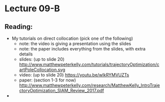 # Lecture 09-B

## Reading:
- My tutorials on direct collocation (pick one of the following)
  - note: the video is giving a presentation using the slides
  - note: the paper includes everything from the slides, with extra details
  - slides:  (up to slide 20) http://www.matthewpeterkelly.com/tutorials/trajectoryOptimization/cartPoleCollocation.svg
  - video:  (up to slide 20)
   https://youtu.be/wlkRYMVUZTs
  - paper:  (section 1-3 for now)
  http://www.matthewpeterkelly.com/research/MatthewKelly_IntroTrajectoryOptimization_SIAM_Review_2017.pdf
- 
